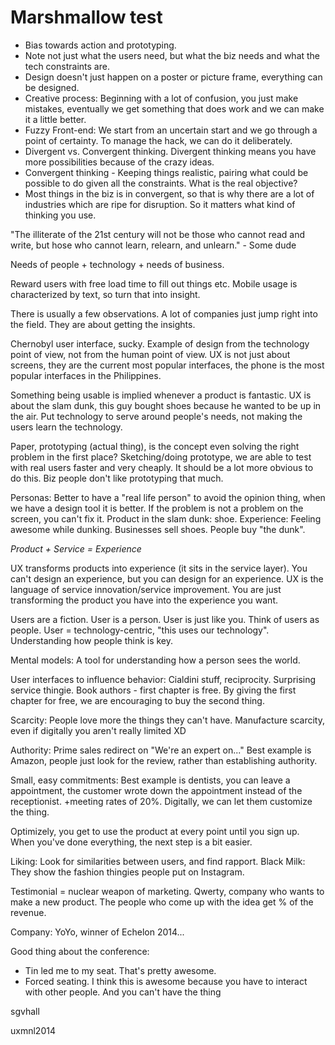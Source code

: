 # Marshmallow test

- Bias towards action and prototyping.
- Note not just what the users need, but what the biz needs and what the tech constraints are.
- Design doesn't just happen on a poster or picture frame, everything can be designed.
- Creative process: Beginning with a lot of confusion, you just make mistakes, eventually we get something that does work and we can make it a little better.
- Fuzzy Front-end: We start from an uncertain start and we go through a point of certainty. To manage the hack, we can do it deliberately.
- Divergent vs. Convergent thinking. Divergent thinking means you have more possibilities because of the crazy ideas.
- Convergent thinking - Keeping things realistic, pairing what could be possible to do given all the constraints. What is the real objective?
- Most things in the biz is in convergent, so that is why there are a lot of industries which are ripe for disruption. So it matters what kind of thinking you use.

"The illiterate of the 21st century will not be those who cannot read and write, but hose who cannot learn, relearn, and unlearn." - Some dude

Needs of people + technology + needs of business.

Reward users with free load time to fill out things etc. Mobile usage is characterized by text, so turn that into insight.

There is usually a few observations. A lot of companies just jump right into the field. They are about getting the insights.

Chernobyl user interface, sucky. Example of design from the technology point of view, not from the human point of view. UX is not just about screens, they are the current most popular interfaces, the phone is the most popular interfaces in the Philippines.

Something being usable is implied whenever a product is fantastic. UX is about the slam dunk, this guy bought shoes because he wanted to be up in the air. Put technology to serve around people's needs, not making the users learn the technology.

Paper, prototyping (actual thing), is the concept even solving the right problem in the first place? Sketching/doing prototype, we are able to test with real users faster and very cheaply. It should be a lot more obvious to do this. Biz people don't like prototyping that much.

Personas: Better to have a "real life person" to avoid the opinion thing, when we have a design tool it is better. If the problem is not a problem on the screen, you can't fix it.  Product in the slam dunk: shoe. Experience: Feeling awesome while dunking. Businesses sell shoes. People buy "the dunk".

*Product + Service = Experience*

UX transforms products into experience (it sits in the service layer). You can't design an experience, but you can design for an experience. UX is the language of service innovation/service improvement. You are just transforming the product you have into the experience you want.

Users are a fiction. User is a person. User is just like you. Think of users as people. User = technology-centric, "this uses our technology". Understanding how people think is key.

Mental models: A tool for understanding how a person sees the world.

User interfaces to influence behavior: Cialdini stuff, reciprocity. Surprising service thingie. Book authors - first chapter is free. By giving the first chapter for free, we are encouraging to buy the second thing.

Scarcity: People love more the things they can't have. Manufacture scarcity, even if digitally you aren't really limited XD

Authority: Prime sales redirect on "We're an expert on..." Best example is Amazon, people just look for the review, rather than establishing authority.

Small, easy commitments: Best example is dentists, you can leave a appointment, the customer wrote down the appointment instead of the receptionist. +meeting rates of 20%. Digitally, we can let them customize the thing.

Optimizely, you get to use the product at every point until you sign up. When you've done everything, the next step is a bit easier.

Liking: Look for similarities between users, and find rapport. Black Milk: They show the fashion thingies people put on Instagram.

Testimonial = nuclear weapon of marketing. Qwerty, company who wants to make a new product. The people who come up with the idea get % of the revenue.

Company: YoYo, winner of Echelon 2014...

Good thing about the conference:

- Tin led me to my seat. That's pretty awesome.
- Forced seating. I think this is awesome because you have to interact with other people. And you can't have the thing


sgvhall

uxmnl2014
